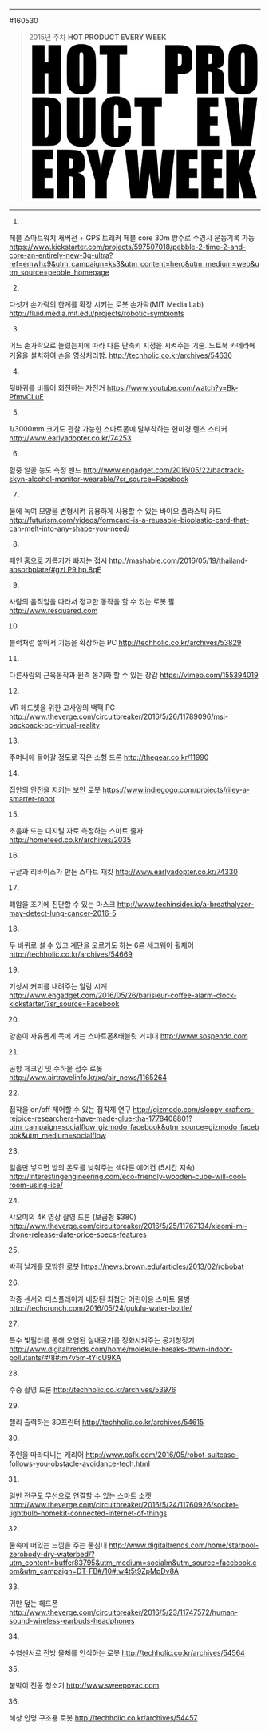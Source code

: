 
---  
#160530  
> 2015년 주차 **HOT PRODUCT EVERY WEEK**  
> ![pic](../image/MAIN.png)  

---  

1.
페블 스마트워치 새버전 + GPS 트래커 페블 core
30m 방수로 수영시 운동기록 가능
https://www.kickstarter.com/projects/597507018/pebble-2-time-2-and-core-an-entirely-new-3g-ultra?ref=emwhx9&utm_campaign=ks3&utm_content=hero&utm_medium=web&utm_source=pebble_homepage

2.
다섯개 손가락의 한계를 확장 시키는 로봇 손가락(MIT Media Lab)
http://fluid.media.mit.edu/projects/robotic-symbionts

3.
어느 손가락으로 눌렀는지에 따라 다른 단축키 지정을 시켜주는 기술.
노트북 카메라에 거울을 설치하여 손을 영상처리함.
http://techholic.co.kr/archives/54636

4.
뒷바퀴를 비틀어 회전하는 자전거
https://www.youtube.com/watch?v=Bk-PfmvCLuE

5.
1/3000mm 크기도 관찰 가능한 스마트폰에 탈부착하는 현미경 렌즈 스티커
http://www.earlyadopter.co.kr/74253

6.
혈중 알콜 농도 측정 밴드
http://www.engadget.com/2016/05/22/bactrack-skyn-alcohol-monitor-wearable/?sr_source=Facebook

7.
물에 녹여 모양을 변형시켜 유용하게 사용할 수 있는 바이오 플라스틱 카드
http://futurism.com/videos/formcard-is-a-reusable-bioplastic-card-that-can-melt-into-any-shape-you-need/

8.
패인 홈으로 기름기가 빠지는 접시
http://mashable.com/2016/05/19/thailand-absorbplate/#gzLP9.hp.8qF

9.
사람의 움직임을 따라서 정교한 동작을 할 수 있는 로봇 팔
http://www.resquared.com

10.
블럭처럼 쌓아서 기능을 확장하는 PC
http://techholic.co.kr/archives/53829

11.
다른사람의 근육동작과 원격 동기화 할 수 있는 장갑
https://vimeo.com/155394019

12.
VR 헤드셋을 위한 고사양의 백팩 PC
http://www.theverge.com/circuitbreaker/2016/5/26/11789096/msi-backpack-pc-virtual-reality

13.
주머니에 들어갈 정도로 작은 소형 드론
http://thegear.co.kr/11990

14.
집안의 안전을 지키는 보안 로봇
https://www.indiegogo.com/projects/riley-a-smarter-robot

15.
초음파 또는 디지털 자로 측정하는 스마트 줄자
http://homefeed.co.kr/archives/2035

16.
구글과 리바이스가 만든 스마트 재킷
http://www.earlyadopter.co.kr/74330

17.
폐암을 조기에 진단할 수 있는 마스크
http://www.techinsider.io/a-breathalyzer-may-detect-lung-cancer-2016-5

18.
두 바퀴로 설 수 있고 계단을 오르기도 하는 6륜 세그웨이 휠체어
http://techholic.co.kr/archives/54669

19.
기상시 커피를 내려주는 알람 시계
http://www.engadget.com/2016/05/26/barisieur-coffee-alarm-clock-kickstarter/?sr_source=Facebook

20.
양손이 자유롭게 목에 거는 스마트폰&태블릿 거치대
http://www.sospendo.com

21.
공항 체크인 및 수하물 접수 로봇
http://www.airtravelinfo.kr/xe/air_news/1165264

22.
접착을 on/off 제어할 수 있는 접착제 연구
http://gizmodo.com/sloppy-crafters-rejoice-researchers-have-made-glue-tha-1778408801?utm_campaign=socialflow_gizmodo_facebook&utm_source=gizmodo_facebook&utm_medium=socialflow

23.
얼음만 넣으면 방의 온도를 낮춰주는 색다른 에어컨 (5시간 지속)
http://interestingengineering.com/eco-friendly-wooden-cube-will-cool-room-using-ice/

24.
샤오미의 4K 영상 촬영 드론 (보급형 $380)
http://www.theverge.com/circuitbreaker/2016/5/25/11767134/xiaomi-mi-drone-release-date-price-specs-features

25.
박쥐 날개를 모방한 로봇
https://news.brown.edu/articles/2013/02/robobat

26.
각종 센서와 디스플레이가 내장된 최첨단 어린이용 스마트 물병
http://techcrunch.com/2016/05/24/gululu-water-bottle/

27.
특수 빛필터를 통해 오염된 실내공기를 정화시켜주는 공기청정기
http://www.digitaltrends.com/home/molekule-breaks-down-indoor-pollutants/#/8#:m7v5m-tYIcU9KA

28.
수중 촬영 드론
http://techholic.co.kr/archives/53976

29.
젤리 출력하는 3D프린터
http://techholic.co.kr/archives/54615

30.
주인을 따라다니는 캐리어
http://www.psfk.com/2016/05/robot-suitcase-follows-you-obstacle-avoidance-tech.html

31.
일반 전구도 무선으로 연결할 수 있는 스마트 소켓
http://www.theverge.com/circuitbreaker/2016/5/24/11760926/socket-lightbulb-homekit-connected-internet-of-things

32.
물속에 떠있는 느낌을 주는 물침대
http://www.digitaltrends.com/home/starpool-zerobody-dry-waterbed/?utm_content=buffer83795&utm_medium=socialm&utm_source=facebook.com&utm_campaign=DT-FB#/10#:w4t5t9ZpMpDv8A

33.
귀만 덮는 헤드폰
http://www.theverge.com/circuitbreaker/2016/5/23/11747572/human-sound-wireless-earbuds-headphones

34.
수염센서로 전방 물체를 인식하는 로봇
http://techholic.co.kr/archives/54564

35.
붙박이 진공 청소기
http://www.sweepovac.com

36.
해상 인명 구조용 로봇
http://techholic.co.kr/archives/54457
